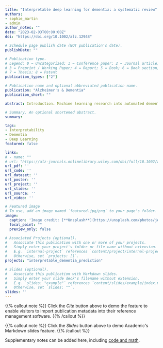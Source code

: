 ```yaml
---
title: "Interpretable deep learning for dementia: a systematic review"
authors:
- sophie_martin
- admin
author_notes: ""
date: "2023-02-03T00:00:00Z"
doi: "https://doi.org/10.1002/alz.12948"

# Schedule page publish date (NOT publication's date).
publishDate: ""

# Publication type.
# Legend: 0 = Uncategorized; 1 = Conference paper; 2 = Journal article;
# 3 = Preprint / Working Paper; 4 = Report; 5 = Book; 6 = Book section;
# 7 = Thesis; 8 = Patent
publication_types: ["2"]

# Publication name and optional abbreviated publication name.
publication: "Alzheimer's & Dementia"
publication_short: ""

abstract: Introduction. Machine learning research into automated dementia diagnosis is becoming increasingly popular but so far has had limited clinical impact. A key challenge is building robust and generalizable models that generate decisions that can be reliably explained. Some models are designed to be inherently “interpretable,” whereas post hoc “explainability” methods can be used for other models. Methods. Here we sought to summarize the state-of-the-art of interpretable machine learning for dementia. Results. We identified 92 studies using PubMed, Web of Science, and Scopus. Studies demonstrate promising classification performance but vary in their validation procedures and reporting standards and rely heavily on popular data sets. Discussion. Future work should incorporate clinicians to validate explanation methods and make conclusive inferences about dementia-related disease pathology. Critically analyzing model explanations also requires an understanding of the interpretability methods itself. Patient-specific explanations are also required to demonstrate the benefit of interpretable machine learning in clinical practice.

# Summary. An optional shortened abstract.
summary: 

tags:
- Interpretability
- Dementia
- Deep Learning
featured: false

links:
# - name: ""
# url: "https://alz-journals.onlinelibrary.wiley.com/doi/full/10.1002/alz.12948"
url_pdf: ''
url_code: ''
url_dataset: ''
url_poster: ''
url_project: ''
url_slides: ''
url_source: ''
url_video: ''

# Featured image
# To use, add an image named `featured.jpg/png` to your page's folder. 
image:
  caption: 'Image credit: [**Unsplash**](https://unsplash.com/photos/jdD8gXaTZsc)'
  focal_point: ""
  preview_only: false

# Associated Projects (optional).
#   Associate this publication with one or more of your projects.
#   Simply enter your project's folder or file name without extension.
#   E.g. `internal-project` references `content/project/internal-project/index.md`.
#   Otherwise, set `projects: []`.
projects: "interpretable_dementia_prediction"

# Slides (optional).
#   Associate this publication with Markdown slides.
#   Simply enter your slide deck's filename without extension.
#   E.g. `slides: "example"` references `content/slides/example/index.md`.
#   Otherwise, set `slides: ""`.
slides: ''
---
```


{{% callout note %}}
Click the *Cite* button above to demo the feature to enable visitors to import publication metadata into their reference management software.
{{% /callout %}}

{{% callout note %}}
Click the *Slides* button above to demo Academic's Markdown slides feature.
{{% /callout %}}

Supplementary notes can be added here, including [code and math](https://sourcethemes.com/academic/docs/writing-markdown-latex/).
